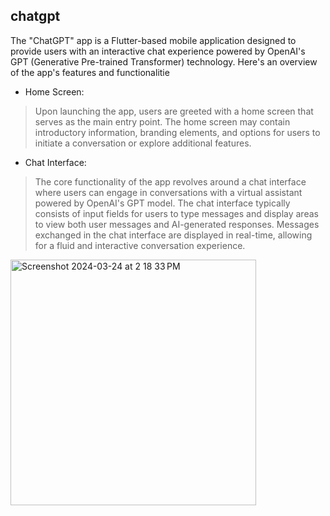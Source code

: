 ## chatgpt

The "ChatGPT" app is a Flutter-based mobile application designed to provide users with an interactive chat experience powered by OpenAI's GPT (Generative Pre-trained Transformer) technology. Here's an overview of the app's features and functionalitie
- Home Screen:
> Upon launching the app, users are greeted with a home screen that serves as the main entry point.
The home screen may contain introductory information, branding elements, and options for users to initiate a conversation or explore additional features.
- Chat Interface:
> The core functionality of the app revolves around a chat interface where users can engage in conversations with a virtual assistant powered by OpenAI's GPT model.
The chat interface typically consists of input fields for users to type messages and display areas to view both user messages and AI-generated responses.
Messages exchanged in the chat interface are displayed in real-time, allowing for a fluid and interactive conversation experience.

<img width="393" alt="Screenshot 2024-03-24 at 2 18 33 PM" src="https://github.com/shadymohamed532001/Copilot-Ai/assets/126605393/22ac4153-0ba0-4571-8574-55687f2b8c90">
